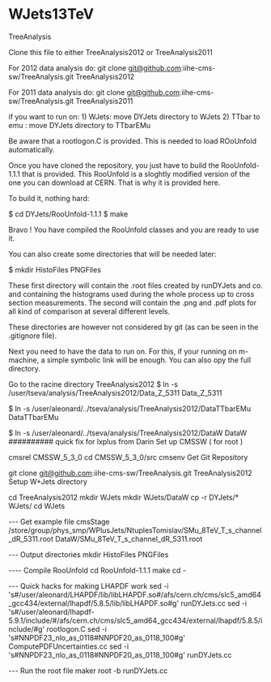 # WJets13TeV
TreeAnalysis

Clone this file to either TreeAnalysis2012 or TreeAnalysis2011

For 2012 data analysis do: git clone git@github.com:iihe-cms-sw/TreeAnalysis.git TreeAnalysis2012

For 2011 data analysis do: git clone git@github.com:iihe-cms-sw/TreeAnalysis.git TreeAnalysis2011

if you want to run on: 1) WJets: move DYJets directory to WJets 2) TTbar to emu : move DYJets directory to TTbarEMu

Be aware that a rootlogon.C is provided. This is needed to load ROoUnfold automatically.

Once you have cloned the repository, you just have to build the RooUnfold-1.1.1 that is provided. This RooUnfold is a sloghtly modified version of the one you can download at CERN. That is why it is provided here.

To build it, nothing hard:

$ cd DYJets/RooUnfold-1.1.1 $ make

Bravo ! You have compiled the RooUnfold classes and you are ready to use it.

You can also create some directories that will be needed later:

$ mkdir HistoFiles PNGFiles

These first directory will contain the .root files created by runDYJets and co. and containing the histograms used during the whole process up to cross section measurements. The second will contain the .png and .pdf plots for all kind of comparison at several different levels.

These directories are however not considered by git (as can be seen in the .gitignore file).

Next you need to have the data to run on. For this, if your running on m-machine, a simple symbolic link will be enough. You can also opy the full directory.

Go to the racine directory TreeAnalysis2012 $ ln -s /user/tseva/analysis/TreeAnalysis2012/Data_Z_5311 Data_Z_5311

$ ln -s /user/aleonard/../tseva/analysis/TreeAnalysis2012/DataTTbarEMu DataTTbarEMu

$ ln -s /user/aleonard/../tseva/analysis/TreeAnalysis2012/DataW DataW
########## quick fix for lxplus from Darin
Set up CMSSW ( for root )

cmsrel CMSSW_5_3_0 cd CMSSW_5_3_0/src cmsenv
Get Git Repository

git clone git@github.com:iihe-cms-sw/TreeAnalysis.git TreeAnalysis2012
Setup W+Jets directory

cd TreeAnalysis2012 mkdir WJets mkdir WJets/DataW cp -r DYJets/* WJets/ cd WJets

--- Get example file cmsStage /store/group/phys_smp/WPlusJets/NtuplesTomislav/SMu_8TeV_T_s_channel_dR_5311.root DataW/SMu_8TeV_T_s_channel_dR_5311.root

--- Output directories mkdir HistoFiles PNGFiles

---- Compile RooUnfold cd RooUnfold-1.1.1 make cd -

--- Quick hacks for making LHAPDF work sed -i 's#/user/aleonard/LHAPDF/lib/libLHAPDF.so#/afs/cern.ch/cms/slc5_amd64_gcc434/external/lhapdf/5.8.5/lib/libLHAPDF.so#g' runDYJets.cc sed -i 's#/user/aleonard/lhapdf-5.9.1/include/#/afs/cern.ch/cms/slc5_amd64_gcc434/external/lhapdf/5.8.5/include/#g' rootlogon.C sed -i 's#NNPDF23_nlo_as_0118#NNPDF20_as_0118_100#g' ComputePDFUncertainties.cc sed -i 's#NNPDF23_nlo_as_0118#NNPDF20_as_0118_100#g' runDYJets.cc

--- Run the root file maker root -b runDYJets.cc
